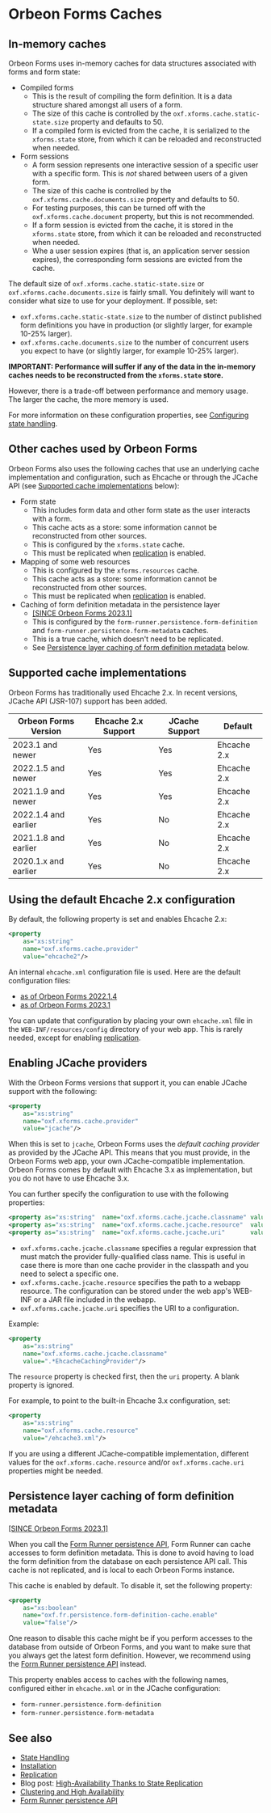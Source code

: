 # Orbeon Forms Caches

## In-memory caches

Orbeon Forms uses in-memory caches for data structures associated with forms and form state:

- Compiled forms
    - This is the result of compiling the form definition. It is a data structure shared amongst all users of a form.
    - The size of this cache is controlled by the `oxf.xforms.cache.static-state.size` property and defaults to 50.
    - If a compiled form is evicted from the cache, it is serialized to the `xforms.state` store, from which it can be reloaded and reconstructed when needed.
- Form sessions
    - A form session represents one interactive session of a specific user with a specific form. This is *not* shared between users of a given form. 
    - The size of this cache is controlled by the `oxf.xforms.cache.documents.size` property and defaults to 50.
    - For testing purposes, this can be turned off with the `oxf.xforms.cache.document` property, but this is not recommended.
    - If a form session is evicted from the cache, it is stored in the `xforms.state` store, from which it can be reloaded and reconstructed when needed.
    - Whe a user session expires (that is, an application server session expires), the corresponding form sessions are evicted from the cache.

The default size of `oxf.xforms.cache.static-state.size` or `oxf.xforms.cache.documents.size` is fairly small. You definitely will want to consider what size to use for your deployment. If possible, set:

- `oxf.xforms.cache.static-state.size` to the number of distinct published form definitions you have in production (or slightly larger, for example 10-25% larger).
- `oxf.xforms.cache.documents.size` to the number of concurrent users you expect to have (or slightly larger, for example 10-25% larger).

__IMPORTANT: Performance will suffer if any of the data in the in-memory caches needs to be reconstructed from the `xforms.state` store.__

However, there is a trade-off between performance and memory usage. The larger the cache, the more memory is used.

For more information on these configuration properties, see [Configuring state handling](/contributors/state-handling.md#configuring-state-handling).

## Other caches used by Orbeon Forms

Orbeon Forms also uses the following caches that use an underlying cache implementation and configuration, such as Ehcache or through the JCache API (see [Supported cache implementations](#supported-cache-implementations) below):

- Form state
    - This includes form data and other form state as the user interacts with a form.
    - This cache acts as a store: some information cannot be reconstructed from other sources.
    - This is configured by the `xforms.state` cache.
    - This must be replicated when [replication](replication.md) is enabled.
- Mapping of some web resources
    - This is configured by the `xforms.resources` cache.
    - This cache acts as a store: some information cannot be reconstructed from other sources.
    - This must be replicated when [replication](replication.md) is enabled.
- Caching of form definition metadata in the persistence layer
    - [\[SINCE Orbeon Forms 2023.1\]](/release-notes/orbeon-forms-2023.1.md)
    - This is configured by the `form-runner.persistence.form-definition` and `form-runner.persistence.form-metadata` caches.
    - This is a true cache, which doesn't need to be replicated.
    - See [Persistence layer caching of form definition metadata](#persistence-layer-caching-of-form-definition-metadata) below.

## Supported cache implementations

Orbeon Forms has traditionally used Ehcache 2.x. In recent versions, JCache API (JSR-107) support has been added.

| Orbeon Forms Version | Ehcache 2.x Support | JCache Support | Default     |
|----------------------|---------------------|----------------|-------------|
| 2023.1 and newer     | Yes                 | Yes            | Ehcache 2.x |
| 2022.1.5 and newer   | Yes                 | Yes            | Ehcache 2.x |
| 2021.1.9 and newer   | Yes                 | Yes            | Ehcache 2.x |
| 2022.1.4 and earlier | Yes                 | No             | Ehcache 2.x |
| 2021.1.8 and earlier | Yes                 | No             | Ehcache 2.x |
| 2020.1.x and earlier | Yes                 | No             | Ehcache 2.x |

## Using the default Ehcache 2.x configuration

By default, the following property is set and enables Ehcache 2.x:

```xml
<property
    as="xs:string"
    name="oxf.xforms.cache.provider"
    value="ehcache2"/>
```

An internal `ehcache.xml` configuration file is used. Here are the default configuration files:

- [as of Orbeon Forms 2022.1.4](https://github.com/orbeon/orbeon-forms/blob/0f5bcf02178009c8a33868227c9b1d03e019e80d/src/main/resources/config/ehcache.xml)
- [as of Orbeon Forms 2023.1](https://github.com/orbeon/orbeon-forms/blob/2023.1-ce/src/main/resources/config/ehcache.xml)

You can update that configuration by placing your own `ehcache.xml` file in the `WEB-INF/resources/config` directory of your web app. This is rarely needed, except for enabling [replication](replication.md).

## Enabling JCache providers

With the Orbeon Forms versions that support it, you can enable JCache support with the following:

```xml
<property
    as="xs:string"
    name="oxf.xforms.cache.provider"
    value="jcache"/>
```

When this is set to `jcache`, Orbeon Forms uses the *default caching provider* as provided by the JCache API. This means that you must provide, in the Orbeon Forms web app, your own JCache-compatible implementation. Orbeon Forms comes by default with Ehcache 3.x as implementation, but you do not have to use Ehcache 3.x.

You can further specify the configuration to use with the following properties:

```xml
<property as="xs:string"  name="oxf.xforms.cache.jcache.classname" value=""/>
<property as="xs:string"  name="oxf.xforms.cache.jcache.resource"  value=""/>
<property as="xs:string"  name="oxf.xforms.cache.jcache.uri"       value=""/>
```

- `oxf.xforms.cache.jcache.classname` specifies a regular expression that must match the provider fully-qualified class name. This is useful in case there is more than one cache provider in the classpath and you need to select a specific one.
- `oxf.xforms.cache.jcache.resource` specifies the path to a webapp resource. The configuration can be stored under the web app's WEB-INF or a JAR file included in the webapp.
- `oxf.xforms.cache.jcache.uri` specifies the URI to a configuration.

Example:

```xml
<property
    as="xs:string"
    name="oxf.xforms.cache.jcache.classname"                
    value=".*EhcacheCachingProvider"/>
```

The `resource` property is checked first, then the `uri` property. A blank property is ignored.

For example, to point to the built-in Ehcache 3.x configuration, set:

```xml
<property 
    as="xs:string"  
    name="oxf.xforms.cache.resource" 
    value="/ehcache3.xml"/>
```

If you are using a different JCache-compatible implementation, different values for the `oxf.xforms.cache.resource` and/or `oxf.xforms.cache.uri` properties might be needed.

## Persistence layer caching of form definition metadata

[\[SINCE Orbeon Forms 2023.1\]](/release-notes/orbeon-forms-2023.1.md)

When you call the [Form Runner persistence API](/form-runner/api/persistence/README.md), Form Runner can cache accesses to form definition metadata. This is done to avoid having to load the form definition from the database on each persistence API call. This cache is not replicated, and is local to each Orbeon Forms instance.

This cache is enabled by default. To disable it, set the following property:

```xml
<property
    as="xs:boolean"
    name="oxf.fr.persistence.form-definition-cache.enable"
    value="false"/>
```

One reason to disable this cache might be if you perform accesses to the database from outside of Orbeon Forms, and you want to make sure that you always get the latest form definition. However, we recommend using the [Form Runner persistence API](/form-runner/api/persistence/README.md) instead.

This property enables access to caches with the following names, configured either in `ehcache.xml` or in the JCache configuration:

- `form-runner.persistence.form-definition`
- `form-runner.persistence.form-metadata`

## See also

- [State Handling](/contributors/state-handling.md)
- [Installation](README.md)
- [Replication](replication.md)
- Blog post: [High-Availability Thanks to State Replication](https://blog.orbeon.com/2018/03/high-availability-thanks-to-state.html)
- [Clustering and High Availability](/configuration/advanced/clustering.md)
- [Form Runner persistence API](/form-runner/api/persistence/README.md)